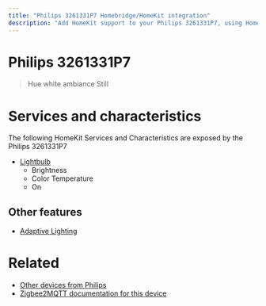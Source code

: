 ```yaml
---
title: "Philips 3261331P7 Homebridge/HomeKit integration"
description: "Add HomeKit support to your Philips 3261331P7, using Homebridge, Zigbee2MQTT and homebridge-z2m."
---
```

<!---
This file has been GENERATED using src/docgen/docgen.ts
DO NOT EDIT THIS FILE MANUALLY!
-->
# Philips 3261331P7
> Hue white ambiance Still


# Services and characteristics
The following HomeKit Services and Characteristics are exposed by
the Philips 3261331P7

* [Lightbulb](../../light.md)
  * Brightness
  * Color Temperature
  * On


## Other features
* [Adaptive Lighting](../../light.md)


# Related
* [Other devices from Philips](../index.md#philips)
* [Zigbee2MQTT documentation for this device](https://www.zigbee2mqtt.io/devices/3261331P7.html)